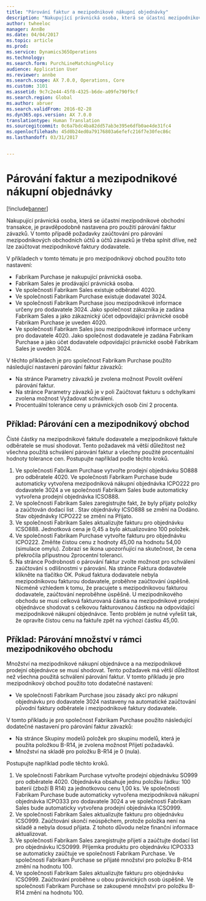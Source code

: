 ```yaml
---
title: "Párování faktur a mezipodnikové nákupní objednávky"
description: "Nakupující právnická osoba, která se účastní mezipodnikové obchodní transakce, je pravděpodobně nastavena pro použití párování faktur závazků. V tomto případě požadavky zaúčtování pro párování mezipodnikových obchodních účtů a účtů závazků je třeba splnit dříve, než lze zaúčtovat mezipodnikové faktury dodavatele."
author: twheeloc
manager: AnnBe
ms.date: 04/04/2017
ms.topic: article
ms.prod: 
ms.service: Dynamics365Operations
ms.technology: 
ms.search.form: PurchLineMatchingPolicy
audience: Application User
ms.reviewer: annbe
ms.search.scope: AX 7.0.0, Operations, Core
ms.custom: 3101
ms.assetid: 9c7c2e44-45f8-4325-b6de-a09fe790f9cf
ms.search.region: Global
ms.author: abruer
ms.search.validFrom: 2016-02-28
ms.dyn365.ops.version: AX 7.0.0
translationtype: Human Translation
ms.sourcegitcommit: 0c6a7bdc4ba82dd57ab3e395e6dfb0ae4de31fc4
ms.openlocfilehash: 45d0b24ed0a79176803a6efefc216f7e30fec86c
ms.lasthandoff: 03/31/2017


---
```


# <a name="invoice-matching-and-intercompany-purchase-orders"></a>Párování faktur a mezipodnikové nákupní objednávky

[!include[banner](../includes/banner.md)]


Nakupující právnická osoba, která se účastní mezipodnikové obchodní transakce, je pravděpodobně nastavena pro použití párování faktur závazků. V tomto případě požadavky zaúčtování pro párování mezipodnikových obchodních účtů a účtů závazků je třeba splnit dříve, než lze zaúčtovat mezipodnikové faktury dodavatele.

V příkladech v tomto tématu je pro mezipodnikový obchod použito toto nastavení:
-   Fabrikam Purchase je nakupující právnická osoba.
-   Fabrikam Sales je prodávající právnická osoba.
-   Ve společnosti Fabrikam Sales existuje odběratel 4020.
-   Ve společnosti Fabrikam Purchase existuje dodavatel 3024.
-   Ve společnosti Fabrikam Purchase jsou mezipodnikové informace určeny pro dodavatele 3024. Jako společnost zákazníka je zadána Fabrikam Sales a jako zákaznický účet odpovídající právnické osobě Fabrikam Purchase je uveden 4020.
-   Ve společnosti Fabrikam Sales jsou mezipodnikové informace určeny pro dodavatele 4020. Jako společnost dodavatele je zadána Fabrikam Purchase a jako účet dodavatele odpovídající právnické osobě Fabrikam Sales je uveden 3024.

V těchto příkladech je pro společnost Fabrikam Purchase použito následující nastavení párování faktur závazků:
-   Na stránce Parametry závazků je zvolena možnost Povolit ověření párování faktur.
-   Na stránce Parametry závazků je v poli Zaúčtovat fakturu s odchylkami zvolena možnost Vyžadovat schválení.
-   Procentuální tolerance ceny u právnických osob činí 2 procenta.

## <a name="example-price-matching-and-intercompany-trade"></a> Příklad: Párování cen a mezipodnikový obchod
Čisté částky na mezipodnikové faktuře dodavatele a mezipodnikové faktuře odběratele se musí shodovat. Tento požadavek má větší důležitost než všechna použitá schválení párování faktur a všechny použité procentuální hodnoty tolerance cen. Postupujte například podle těchto kroků.
1.  Ve společnosti Fabrikam Purchase vytvořte prodejní objednávku SO888 pro odběratele 4020. Ve společnosti Fabrikam Purchase bude automaticky vytvořena mezipodniková nákupní objednávka ICPO222 pro dodavatele 3024 a ve společnosti Fabrikam Sales bude automaticky vytvořena prodejní objednávka ICSO888.
2.  Ve společnosti Fabrikam Sales zaregistrujte fakt, že byly přijaty položky a zaúčtován dodací list . Stav objednávky ICSO888 se změní na Dodáno. Stav objednávky ICPO222 se změní na Přijato.
3.  Ve společnosti Fabrikam Sales aktualizujte fakturu pro objednávku ICSO888. Jednotková cena je 0,45 a bylo aktualizováno 100 položek.
4.  Ve společnosti Fabrikam Purchase vytvořte fakturu pro objednávku ICPO222. Změňte čistou cenu z hodnoty 45,00 na hodnotu 54,00 (simulace omylu). Zobrazí se ikona upozorňující na skutečnost, že cena překročila přípustnou 2procentní toleranci.
5.  Na stránce Podrobnosti o párování faktur zvolte možnost pro schválení zaúčtování s odlišnostmi v párování. Na stránce Faktura dodavatele klikněte na tlačítko OK. Pokud faktura dodavatele nebyla mezipodnikovou fakturou dodavatele, proběhne zaúčtování úspěšně. Nicméně vzhledem k tomu, že pracujete s mezipodnikovou fakturou dodavatele, zaúčtování neproběhne úspěšně. U mezipodnikového obchodu se musí celková fakturovaná částka na mezipodnikové prodejní objednávce shodovat s celkovou fakturovanou částkou na odpovídající mezipodnikové nákupní objednávce. Tento problém je nutné vyřešit tak, že opravíte čistou cenu na faktuře zpět na výchozí částku 45,00.

## <a name="example-quantity-matching-with-intercompany-trade"></a> Příklad: Párování množství v rámci mezipodnikového obchodu
Množství na mezipodnikové nákupní objednávce a na mezipodnikové prodejní objednávce se musí shodovat. Tento požadavek má větší důležitost než všechna použitá schválení párování faktur. V tomto příkladu je pro mezipodnikový obchod použito toto dodatečné nastavení:
-   Ve společnosti Fabrikam Purchase jsou zásady akcí pro nákupní objednávku pro dodavatele 3024 nastaveny na automatické zaúčtování původní faktury odběratele i mezipodnikové faktury dodavatele.

V tomto příkladu je pro společnost Fabrikam Purchase použito následující dodatečné nastavení pro párování faktur závazků:
-   Na stránce Skupiny modelů položek pro skupinu modelů, která je použita položkou B-R14, je zvolena možnost Přijetí požadavků.
-   Množství na skladě pro položku B-R14 je 0 (nula).

Postupujte například podle těchto kroků.
1.  Ve společnosti Fabrikam Purchase vytvořte prodejní objednávku SO999 pro odběratele 4020. Objednávka obsahuje jednu položku řádku: 100 baterií (zboží B R14) za jednotkovou cenu 1,00 ks. Ve společnosti Fabrikam Purchase bude automaticky vytvořena mezipodniková nákupní objednávka ICPO333 pro dodavatele 3024 a ve společnosti Fabrikam Sales bude automaticky vytvořena prodejní objednávka ICSO999.
2.  Ve společnosti Fabrikam Sales aktualizujte fakturu pro objednávku ICSO999. Zaúčtování skončí neúspěchem, protože položka není na skladě a nebyla dosud přijata. Z tohoto důvodu nelze finanční informace aktualizovat.
3.  Ve společnosti Fabrikam Sales zaregistrujte přijetí a zaúčtujte dodací list pro objednávku ICSO999. Příjemka produktu pro objednávku ICPO333 se automaticky zaúčtuje ve společnosti Fabrikam Purchase. Ve společnosti Fabrikam Purchase se přijaté množství pro položku B-R14 změní na hodnotu 100.
4.  Ve společnosti Fabrikam Sales aktualizujte fakturu pro objednávku ICSO999. Zaúčtování proběhne u obou právnických osob úspěšně. Ve společnosti Fabrikam Purchase se zakoupené množství pro položku B-R14 změní na hodnotu 100. 






